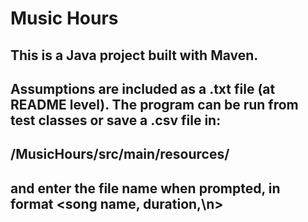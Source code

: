 # Music Hours

## This is a Java project built with Maven.

## Assumptions are included as a .txt file (at README level). The program can be run from test classes or save a .csv file in:
## /MusicHours/src/main/resources/
## and enter the file name when prompted, in format <song name, duration,\n>

